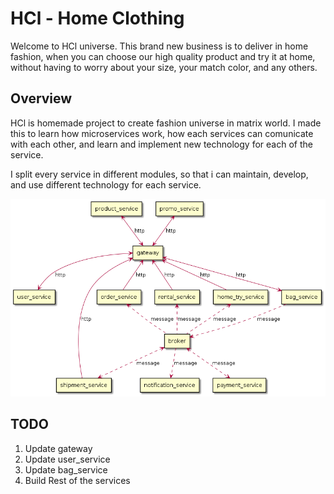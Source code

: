 # HCl - Home Clothing
Welcome to HCl universe. This brand new business is to deliver in home fashion, when you can choose our high quality product and try it at home, without having to worry about your size, your match color, and any others.

## Overview
HCl is homemade project to create fashion universe in matrix world. I made this to learn how microservices work, how each services can comunicate with each other, and learn and implement new technology for each of the service.  

I split every service in different modules, so that i can maintain, develop, and use different technology for each service.
 
![image info](./design/out/hcl.png)

## TODO
1. Update gateway
2. Update user_service
3. Update bag_service
4. Build Rest of the services